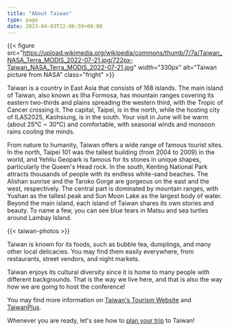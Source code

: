 ```yaml
---
title: "About Taiwan"
type: page
date: 2023-04-03T22:06:59+08:00
---
```


{{< figure
src="https://upload.wikimedia.org/wikipedia/commons/thumb/7/7a/Taiwan_NASA_Terra_MODIS_2022-07-21.jpg/722px-Taiwan_NASA_Terra_MODIS_2022-07-21.jpg"
width="330px" alt="Taiwan picture from NASA" class="fright" >}}

Taiwan is a country in East Asia that consists of 168 islands.  The
main island of Taiwan, also known as Ilha Formosa, has mountain ranges
covering its eastern two-thirds and plains spreading the western
third, with the Tropic of Cancer crossing it.  The capital, Taipei, is
in the north, while the hosting city of ILAS2025, Kaohsiung, is in the
south.  Your visit in June will be warm (about 25°C ~ 30°C) and
comfortable, with seasonal winds and monsoon rains cooling the minds.

From nature to humanity, Taiwan offers a wide range of famous tourist
sites.  In the north, Taipei 101 was the tallest building (from 2004
to 2009) in the world, and Yehliu Geopark is famous for its stones in
unique shapes, particularly the Queen's Head rock.  In the south,
Kenting National Park attracts thousands of people with its endless
white-sand beaches.  The Alishan sunrise and the Taroko Gorge are
gorgeous on the east and the west, respectively.  The central part is
dominated by mountain ranges, with Yushan as the tallest peak and Sun
Moon Lake as the largest body of water.  Beyond the main island, each
island of Taiwan shares its own stories and beauty.  To name a few,
you can see blue tears in Matsu and sea turtles around Lambay Island.

{{< taiwan-photos >}}

Taiwan is known for its foods, such as bubble tea, dumplings, and many
other local delicacies.  You may find them easily everywhere, from
restaurants, street vendors, and night markets.

Taiwan enjoys its cultural diversity since it is home to many people
with different backgrounds.  That is the way we live here, and that is
also the way how we are going to host the conference!

You may find more information on [Taiwan's Tourism
Website](https://eng.taiwan.net.tw/) and
[TaiwanPlus](https://www.taiwanplus.com/).

Whenever you are ready, let's see how to [plan your trip](travel/) to
Taiwan!
